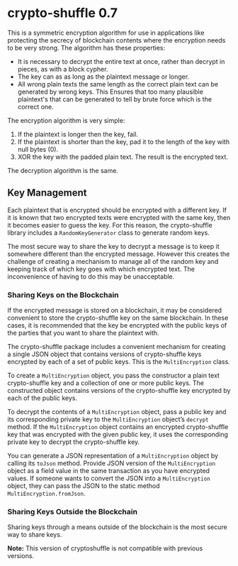 # crypto-shuffle 0.7

This is a symmetric encryption algorithm for use in applications like
protecting the secrecy of blockchain contents where the encryption needs
to be very strong. The algorithm has these properties:

* It is necessary to decrypt the entire text at once, rather than
  decrypt in pieces, as with a block cypher.
* The key can as as long as the plaintext message or 
longer.
* All wrong plain texts the same length as the correct
plain text can be generated by wrong keys. This Ensures 
that too many plausible plaintext's that can be generated to
tell by brute force which is the correct one.

The encryption algorithm is very simple:
1. If the plaintext is longer then the key, fail.
2. If the plaintext is shorter than the key, pad it to
the length of the key with null bytes (0).
3. XOR the key with the padded plain text. The result
is the encrypted text.

The decryption algorithm is the same.

## Key Management

Each plaintext that is encrypted should be encrypted with a different
key. If it is known that two encrypted texts were encrypted with the
same key, then it becomes easier to guess the key. For this reason, the
crypto-shuffle library includes a `RandomKeyGenerator` class to generate
random keys.

The most secure way to share the key to decrypt a message is to keep it
somewhere different than the encrypted message. However this creates the
challenge of creating a mechanism to manage all of the random key and
keeping track of which key goes with which encrypted text. The
inconvenience of having to do this may be unacceptable.

### Sharing Keys on the Blockchain

If the encrypted message is stored on a blockchain, it may be considered
convenient to store the crypto-shuffle key on the same blockchain.  In
these cases, it is recommended that the key be encrypted with the public
keys of the parties that you want to share the plaintext with.

The crypto-shuffle package includes a convenient mechanism for creating
a single JSON object that contains versions of crypto-shuffle keys
encrypted by each of a set of public keys. This is the `MultiEncryption`
class.

To create a `MultiEncryption` object, you pass the constructor a plain
text crypto-shuffle key and a collection of one or more public keys. The
constructed object contains versions of the crypto-shuffle key encrypted
by each of the public keys.

To decrypt the contents of a `MultiEncryption` object, pass a public key
and its corresponding private key to the `MultiEncryption` object’s
`decrypt` method. If the `MultiEncryption` object contains an encrypted
crypto-shuffle key that was encrypted with the given public key, it uses
the corresponding private key to decrypt the crypto-shuffle key.

You can generate a JSON representation of a `MultiEncryption` object by
calling its `toJson` method. Provide JSON version of the
`MultiEncryption` object as a field value in the same transaction as
you have encrypted values. If someone wants to convert the JSON into a
`MultiEncryption` object, they can pass the JSON to the static method
`MultiEncryption.fromJson`.

### Sharing Keys Outside the Blockchain
Sharing keys through a means outside of the blockchain is the most secure
way to share keys.

__Note:__ This version of cryptoshuffle is not compatible 
with previous versions. 